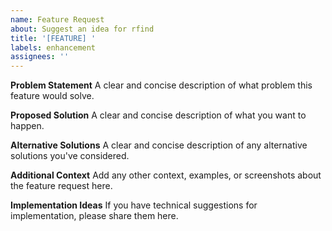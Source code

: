 ```yaml
---
name: Feature Request
about: Suggest an idea for rfind
title: '[FEATURE] '
labels: enhancement
assignees: ''
---
```


**Problem Statement**
A clear and concise description of what problem this feature would solve.

**Proposed Solution**
A clear and concise description of what you want to happen.

**Alternative Solutions**
A clear and concise description of any alternative solutions you've considered.

**Additional Context**
Add any other context, examples, or screenshots about the feature request here.

**Implementation Ideas**
If you have technical suggestions for implementation, please share them here.